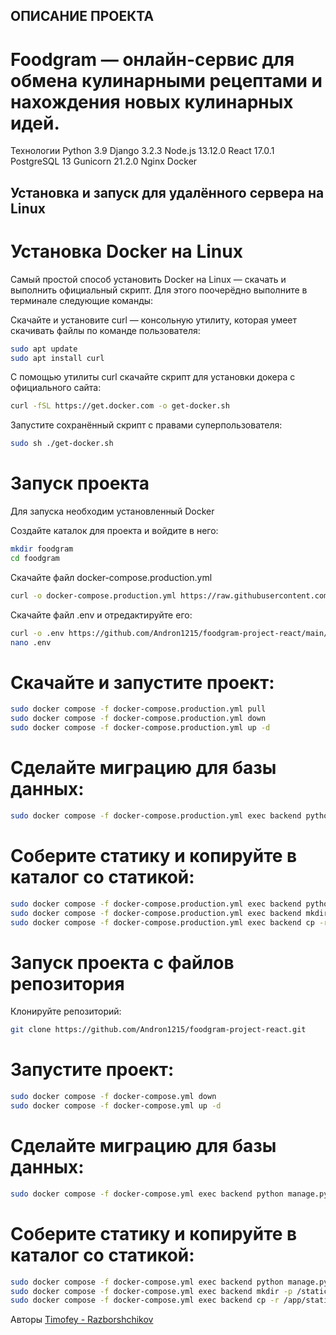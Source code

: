 ## ОПИСАНИЕ ПРОЕКТА 

# Foodgram — онлайн-сервис для обмена кулинарными рецептами и нахождения новых кулинарных идей.

Технологии
Python 3.9
Django 3.2.3
Node.js 13.12.0
React 17.0.1
PostgreSQL 13
Gunicorn 21.2.0
Nginx
Docker

## Установка и запуск для удалённого сервера на Linux

# Установка Docker на Linux

Cамый простой способ установить Docker на Linux — скачать и выполнить официальный скрипт. Для этого поочерёдно выполните в терминале следующие команды:

Скачайте и установите curl — консольную утилиту, которая умеет скачивать файлы по команде пользователя:
```bash
sudo apt update
sudo apt install curl
```
С помощью утилиты curl скачайте скрипт для установки докера с официального сайта:
``` bash
curl -fSL https://get.docker.com -o get-docker.sh
```
Запустите сохранённый скрипт с правами суперпользователя:
```bash
sudo sh ./get-docker.sh
```
# Запуск проекта
Для запуска необходим установленный Docker

Создайте каталок для проекта и войдите в него:
```bash
mkdir foodgram
cd foodgram
```
Скачайте файл docker-compose.production.yml
```bash
curl -o docker-compose.production.yml https://raw.githubusercontent.com/Andron1215/kittygram_final/main/docker-compose.production.yml
```
Скачайте файл .env и отредактируйте его:
```bash
curl -o .env https://github.com/Andron1215/foodgram-project-react/main/.env.example
nano .env
```
# Скачайте и запустите проект:
```bash
sudo docker compose -f docker-compose.production.yml pull
sudo docker compose -f docker-compose.production.yml down
sudo docker compose -f docker-compose.production.yml up -d
```
# Сделайте миграцию для базы данных:
```bash
sudo docker compose -f docker-compose.production.yml exec backend python manage.py migrate
```
# Соберите статику и копируйте в каталог со статикой:
```bash
sudo docker compose -f docker-compose.production.yml exec backend python manage.py collectstatic
sudo docker compose -f docker-compose.production.yml exec backend mkdir -p /static/static/
sudo docker compose -f docker-compose.production.yml exec backend cp -r /app/static/. /static/static/
```
# Запуск проекта с файлов репозитория
Клонируйте репозиторий:
```bash
git clone https://github.com/Andron1215/foodgram-project-react.git
```
# Запустите проект:
```bash
sudo docker compose -f docker-compose.yml down
sudo docker compose -f docker-compose.yml up -d
```
# Сделайте миграцию для базы данных:
```bash
sudo docker compose -f docker-compose.yml exec backend python manage.py migrate
```
# Соберите статику и копируйте в каталог со статикой:
```bash
sudo docker compose -f docker-compose.yml exec backend python manage.py collectstatic
sudo docker compose -f docker-compose.yml exec backend mkdir -p /static/static/
sudo docker compose -f docker-compose.yml exec backend cp -r /app/static/. /static/static/
```

Авторы
[Timofey - Razborshchikov](https://github.com/Timofey3085)
